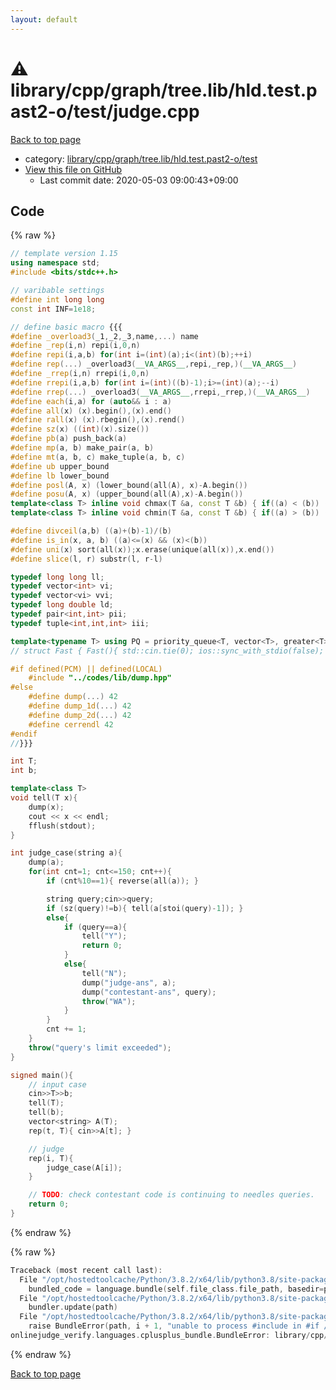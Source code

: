 ```yaml
---
layout: default
---
```


<!-- mathjax config similar to math.stackexchange -->
<script type="text/javascript" async
  src="https://cdnjs.cloudflare.com/ajax/libs/mathjax/2.7.5/MathJax.js?config=TeX-MML-AM_CHTML">
</script>
<script type="text/x-mathjax-config">
  MathJax.Hub.Config({
    TeX: { equationNumbers: { autoNumber: "AMS" }},
    tex2jax: {
      inlineMath: [ ['$','$'] ],
      processEscapes: true
    },
    "HTML-CSS": { matchFontHeight: false },
    displayAlign: "left",
    displayIndent: "2em"
  });
</script>

<script type="text/javascript" src="https://cdnjs.cloudflare.com/ajax/libs/jquery/3.4.1/jquery.min.js"></script>
<script src="https://cdn.jsdelivr.net/npm/jquery-balloon-js@1.1.2/jquery.balloon.min.js" integrity="sha256-ZEYs9VrgAeNuPvs15E39OsyOJaIkXEEt10fzxJ20+2I=" crossorigin="anonymous"></script>
<script type="text/javascript" src="../../../../../../../assets/js/copy-button.js"></script>
<link rel="stylesheet" href="../../../../../../../assets/css/copy-button.css" />


# :warning: library/cpp/graph/tree.lib/hld.test.past2-o/test/judge.cpp

<a href="../../../../../../../index.html">Back to top page</a>

* category: <a href="../../../../../../../index.html#f26d869aac3cecf6d2cdb6a58871fbf9">library/cpp/graph/tree.lib/hld.test.past2-o/test</a>
* <a href="{{ site.github.repository_url }}/blob/master/library/cpp/graph/tree.lib/hld.test.past2-o/test/judge.cpp">View this file on GitHub</a>
    - Last commit date: 2020-05-03 09:00:43+09:00




## Code

<a id="unbundled"></a>
{% raw %}
```cpp
// template version 1.15
using namespace std;
#include <bits/stdc++.h>

// varibable settings
#define int long long
const int INF=1e18;

// define basic macro {{{
#define _overload3(_1,_2,_3,name,...) name
#define _rep(i,n) repi(i,0,n)
#define repi(i,a,b) for(int i=(int)(a);i<(int)(b);++i)
#define rep(...) _overload3(__VA_ARGS__,repi,_rep,)(__VA_ARGS__)
#define _rrep(i,n) rrepi(i,0,n)
#define rrepi(i,a,b) for(int i=(int)((b)-1);i>=(int)(a);--i)
#define rrep(...) _overload3(__VA_ARGS__,rrepi,_rrep,)(__VA_ARGS__)
#define each(i,a) for (auto&& i : a)
#define all(x) (x).begin(),(x).end()
#define rall(x) (x).rbegin(),(x).rend()
#define sz(x) ((int)(x).size())
#define pb(a) push_back(a)
#define mp(a, b) make_pair(a, b)
#define mt(a, b, c) make_tuple(a, b, c)
#define ub upper_bound
#define lb lower_bound
#define posl(A, x) (lower_bound(all(A), x)-A.begin())
#define posu(A, x) (upper_bound(all(A),x)-A.begin())
template<class T> inline void chmax(T &a, const T &b) { if((a) < (b)) (a) = (b); }
template<class T> inline void chmin(T &a, const T &b) { if((a) > (b)) (a) = (b); }

#define divceil(a,b) ((a)+(b)-1)/(b)
#define is_in(x, a, b) ((a)<=(x) && (x)<(b))
#define uni(x) sort(all(x));x.erase(unique(all(x)),x.end())
#define slice(l, r) substr(l, r-l)

typedef long long ll;
typedef vector<int> vi;
typedef vector<vi> vvi;
typedef long double ld;
typedef pair<int,int> pii;
typedef tuple<int,int,int> iii;

template<typename T> using PQ = priority_queue<T, vector<T>, greater<T>>;
// struct Fast { Fast(){ std::cin.tie(0); ios::sync_with_stdio(false); } } fast;

#if defined(PCM) || defined(LOCAL)
    #include "../codes/lib/dump.hpp"
#else
    #define dump(...) 42
    #define dump_1d(...) 42
    #define dump_2d(...) 42
    #define cerrendl 42
#endif
//}}}

int T;
int b;

template<class T>
void tell(T x){
    dump(x);
    cout << x << endl;
    fflush(stdout);
}

int judge_case(string a){
    dump(a);
    for(int cnt=1; cnt<=150; cnt++){
        if (cnt%10==1){ reverse(all(a)); }

        string query;cin>>query;
        if (sz(query)!=b){ tell(a[stoi(query)-1]); }
        else{
            if (query==a){
                tell("Y");
                return 0;
            }
            else{
                tell("N");
                dump("judge-ans", a);
                dump("contestant-ans", query);
                throw("WA");
            }
        }
        cnt += 1;
    }
    throw("query's limit exceeded");
}

signed main(){
    // input case
    cin>>T>>b;
    tell(T);
    tell(b);
    vector<string> A(T);
    rep(t, T){ cin>>A[t]; }

    // judge
    rep(i, T){
        judge_case(A[i]);
    }

    // TODO: check contestant code is continuing to needles queries.
    return 0;
}

```
{% endraw %}

<a id="bundled"></a>
{% raw %}
```cpp
Traceback (most recent call last):
  File "/opt/hostedtoolcache/Python/3.8.2/x64/lib/python3.8/site-packages/onlinejudge_verify/docs.py", line 340, in write_contents
    bundled_code = language.bundle(self.file_class.file_path, basedir=pathlib.Path.cwd())
  File "/opt/hostedtoolcache/Python/3.8.2/x64/lib/python3.8/site-packages/onlinejudge_verify/languages/cplusplus.py", line 170, in bundle
    bundler.update(path)
  File "/opt/hostedtoolcache/Python/3.8.2/x64/lib/python3.8/site-packages/onlinejudge_verify/languages/cplusplus_bundle.py", line 281, in update
    raise BundleError(path, i + 1, "unable to process #include in #if / #ifdef / #ifndef other than include guards")
onlinejudge_verify.languages.cplusplus_bundle.BundleError: library/cpp/graph/tree.lib/hld.test.past2-o/test/judge.cpp: line 47: unable to process #include in #if / #ifdef / #ifndef other than include guards

```
{% endraw %}

<a href="../../../../../../../index.html">Back to top page</a>


